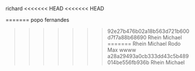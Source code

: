 richard
<<<<<<< HEAD
<<<<<<< HEAD

=======
popo fernandes
>>>>>>> 92e27b476b02a18b563d721b600d7f7a88b68690
Rhein Michael
=======
Rhein Michael
Rodo Max
wwww
>>>>>>> a28a29493a0cb333dd43c5b489014be556fb936b
Rhein Michael
